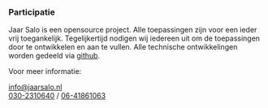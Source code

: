 ### Participatie

Jaar Salo is een opensource project. Alle toepassingen zijn voor een ieder vrij toegankelijk. Tegelijkertijd nodigen wij iedereen uit om de toepassingen door te ontwikkelen en aan te vullen. Alle technische ontwikkelingen worden gedeeld via [github](https://github.com/JaarSalo).

Voor meer informatie:

<span class="fa fa-envelope"></span> <a href="mailto:info@jaarsalo.nl">info@jaarsalo.nl</a> <br>
<span class="fa fa-phone-square"></span> <a href="tel:0031302310640">030-2310640</a> / <a href="tel:0031641861063">06-41861063</a>

